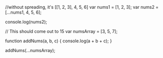 //without spreading, it's [[1, 2, 3], 4, 5, 6]
var nums1 = [1, 2, 3];
var nums2 = [...nums1, 4, 5, 6];

console.log(nums2);

// This should come out to 15
var numsArray = [3, 5, 7];

function addNums(a, b, c) {
  console.log(a + b + c);
}

addNums(...numsArray);
